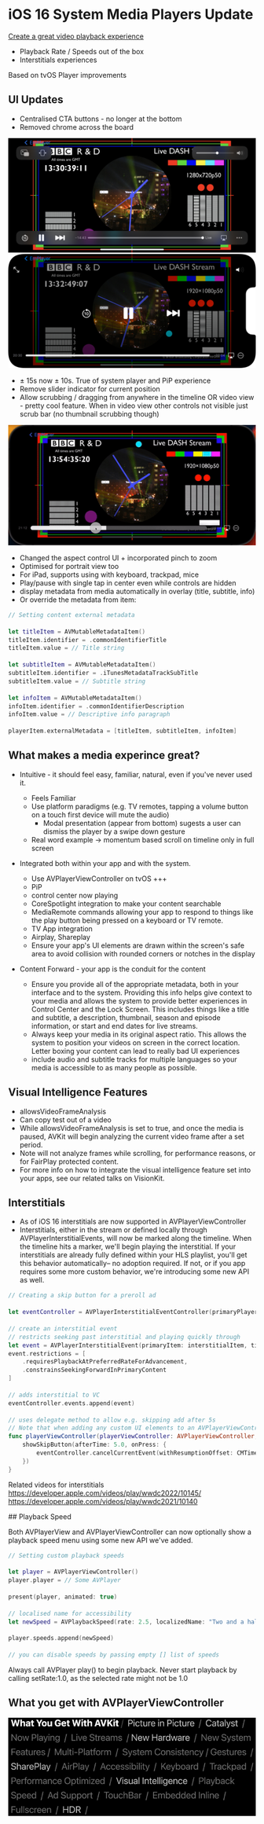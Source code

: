 #  iOS 16 System Media Players Update

[Create a great video playback experience](https://developer.apple.com/videos/play/wwdc2022/10147/)

- Playback Rate / Speeds out of the box
- Interstitials experiences

Based on tvOS Player improvements

## UI Updates 

- Centralised CTA buttons - no longer at the bottom
- Removed chrome across the board 

<img src="../Local Media/DocumentationMedia/iOS15_Chrome.PNG"/> 

<img src="../Local Media/DocumentationMedia/iOS16_NoChrome.png"/>

- ± 15s now ± 10s. True of system player and PiP experience
- Remove slider indicator for current position
- Allow scrubbing / dragging from anywhere in the timeline OR video view - pretty cool feature. 
    When in video view other controls not visible just scrub bar
    (no thumbnail scrubbing though)

<img src="../Local Media/DocumentationMedia/iOS16_TimelineScrub.gif"/>

- Changed the aspect control UI + incorporated pinch to zoom
- Optimised for portrait view too
- For iPad, supports using with keyboard, trackpad, mice
- Play/pause with single tap in center even while controls are hidden
- display metadata from media automatically in overlay (title, subtitle, info)
- Or override the metadata from item:

```swift
// Setting content external metadata

let titleItem = AVMutableMetadataItem()
titleItem.identifier = .commonIdentifierTitle
titleItem.value = // Title string

let subtitleItem = AVMutableMetadataItem()
subtitleItem.identifier = .iTunesMetadataTrackSubTitle
subtitleItem.value = // Subtitle string

let infoItem = AVMutableMetadataItem()
infoItem.identifier = .commonIdentifierDescription
infoItem.value = // Descriptive info paragraph

playerItem.externalMetadata = [titleItem, subtitleItem, infoItem]
```
## What makes a media experince great?

- Intuitive - it should feel easy, familiar, natural, even if you've never used it. 
    - Feels Familiar
    - Use platform paradigms (e.g. TV remotes, tapping a volume button on a touch first device will mute the audio)
        - Modal presentation (appear from bottom) sugests a user can dismiss the player by a swipe down gesture
     - Real word example -> momentum based scroll on timeline only in full screen

- Integrated both within your app and with the system.
    - Use AVPlayerViewController on tvOS +++ 
    - PiP
    - control center now playing
    - CoreSpotlight integration to make your content searchable
    - MediaRemote commands allowing your app to respond to things like the play button being pressed on a keyboard or TV remote. 
    - TV App integration
    - Airplay, Shareplay
    - Ensure your app's UI elements are drawn within the screen's safe area to avoid collision with rounded corners or notches in the display

- Content Forward - your app is the conduit for the content
    - Ensure you provide all of the appropriate metadata, both in your interface and to the system. Providing this info helps give context to your media and allows the system to provide better experiences in Control Center and the Lock Screen. This includes things like a title and subtitle, a description, thumbnail, season and episode information, or start and end dates for live streams.
    - Always keep your media in its original aspect ratio. This allows the system to position your videos on screen in the correct location. Letter boxing your content can lead to really bad UI experiences 
    - include audio and subtitle tracks for multiple languages so your media is accessible to as many people as possible.

## Visual Intelligence Features

- allowsVideoFrameAnalysis 
- Can copy test out of a video
-  While allowsVideoFrameAnalysis is set to true, and once the media is paused, AVKit will begin analyzing the current video frame after a set period. 
- Note will not analyze frames while scrolling, for performance reasons, or for FairPlay protected content. 
- For more info on how to integrate the visual intelligence feature set into your apps, see our related talks on VisionKit.

## Interstitials 

- As of iOS 16 interstitials are now supported in AVPlayerViewController
-  Interstitials, either in the stream or defined locally through AVPlayerInterstitialEvents, will now be marked along the timeline. When the timeline hits a marker, we'll begin playing the interstitial. If your interstitials are already fully defined within your HLS playlist, you'll get this behavior automatically– no adoption required. If not, or if you app requires some more custom behavior, we're introducing some new API as well. 


```swift
// Creating a skip button for a preroll ad

let eventController = AVPlayerInterstitialEventController(primaryPlayer: mediaPlayer)

// create an interstitial event 
// restricts seeking past interstitial and playing quickly through
let event = AVPlayerInterstitialEvent(primaryItem: interstitialItem, time: .zero)
event.restrictions = [
	.requiresPlaybackAtPreferredRateForAdvancement,
	.constrainsSeekingForwardInPrimaryContent
]

// adds interstitial to VC
eventController.events.append(event)

// uses delegate method to allow e.g. skipping add after 5s
// Note that when adding any custom UI elements to an AVPlayerViewController, such as this ad skip button, always make sure to add to them as subviews of the contentOverlayView.
func playerViewController(playerViewController: AVPlayerViewController, willPresent interstitial: AVInterstitialTimeRange) {
	showSkipButton(afterTime: 5.0, onPress: {
		eventController.cancelCurrentEvent(withResumptionOffset: CMTime.zero)
	})
}
```

Related videos for interstitials
https://developer.apple.com/videos/play/wwdc2022/10145/
https://developer.apple.com/videos/play/wwdc2021/10140

## Playback Speed

Both AVPlayerView and AVPlayerViewController can now optionally show a playback speed menu using some new API we've added.

```swift
// Setting custom playback speeds

let player = AVPlayerViewController()
player.player = // Some AVPlayer

present(player, animated: true)

// localised name for accessibility
let newSpeed = AVPlaybackSpeed(rate: 2.5, localizedName: "Two and a half times speed”)

player.speeds.append(newSpeed)

// you can disable speeds by passing empty [] list of speeds

```

Always call AVPlayer play() to begin playback. Never start playback by calling setRate:1.0, as the selected rate might not be 1.0

## What you get with AVPlayerViewController

<img src="../Local Media/DocumentationMedia/WhatYouGetWithAVKitStandardMediaPlayer.png"/> 
